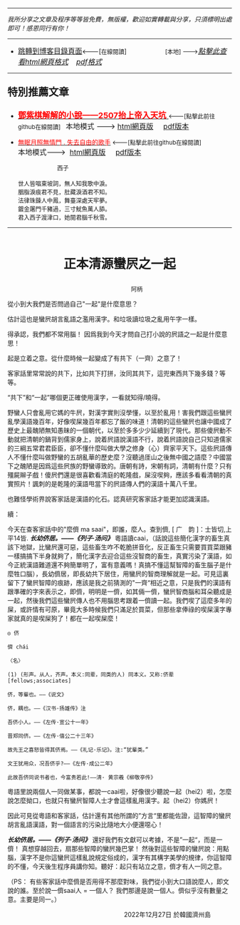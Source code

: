 ***
*我所分享之文章及程序等等皆免費，無版權，歡迎如實轉載與分享，只須標明出處即可！感恩同行有你！* 
****
- [<font size=3>跳轉到博客目錄頁面</font>](../../tableOfContent.md)<---[<font size=2>在線閱讀</font>]&nbsp;&nbsp; &nbsp; &nbsp; &nbsp; &nbsp; &nbsp; &nbsp; &nbsp; &nbsp;&nbsp; &nbsp;  <font size=2> [本地] ---></font><font size=3>[*_點擊此查看html網頁格式_*](../../tableOfContent.html)&nbsp; &nbsp; [*_pdf格式_*](../../tableOfContent.md.pdf)</font>
****

### <p style="font-size: 23px; font-weight:900;">特別推薦文章</p>

- [<font size=4 color=red>**鄧紫棋解解的小說——2507抬上帝入天坑** </font>](https://github.com/brianwchh/worldofheart_v2/blob/main/md_and_html/鄧紫棋解解的小說——2507抬上帝入天坑.md)<font size=2><---[點擊此前往github在線閱讀]</font>&nbsp;&nbsp;  <font size=3>本地模式 --->&nbsp;[html網頁版](../../md_and_html/鄧紫棋解解的小說——2507抬上帝入天坑.html) &nbsp;&nbsp;&nbsp; [pdf版本](../../md_and_html/鄧紫棋解解的小說——2507抬上帝入天坑.md.pdf) </font>  

- [<font color=red>無眠月照無情門 . 失去自由的歌手</font>](https://github.com/brianwchh/worldofheart_v2/blob/main/md_and_html/%E7%84%A1%E7%9C%A0%E6%9C%88%E7%85%A7%E7%84%A1%E6%83%85%E9%96%80.md)<font size=2> <---[點擊此前往github在線閱讀]</font> &nbsp;&nbsp;&nbsp;&nbsp;&nbsp;&nbsp;&nbsp;&nbsp;&nbsp;&nbsp;&nbsp;&nbsp;&nbsp;&nbsp;&nbsp; <font size=3>本地模式---> &nbsp;[html網頁版](../../md_and_html/無眠月照無情門.html) &nbsp;&nbsp;&nbsp; [pdf版本](../../md_and_html/無眠月照無情門.md.pdf) </font>

    <p><font size=2>&nbsp; &nbsp; &nbsp; &nbsp; &nbsp; &nbsp; &nbsp; &nbsp; &nbsp; &nbsp; &nbsp; &nbsp; 西子</br></br>世人皆唱東坡詞，無人知我歌中淚。</br>胭脂淚痕君不見，肚藏淚酒君不知。</br>法律珠鍊人中鳳，舞臺深處天牢夢。</br>鍍金屠門千豬過，三寸魷魚萬人舔。</br>君入西子渡津口，她閱君腦千秋雪。</font></p>
    

****



</br>


<p align="center" style="font-size: 28px;font-weight: 800">正本清源蠻屄之一起</p>

<p align="center" style="font-size: small;">&nbsp;&nbsp;&nbsp;&nbsp;&nbsp;&nbsp;&nbsp;&nbsp;&nbsp;&nbsp;&nbsp;&nbsp;&nbsp;&nbsp;&nbsp;&nbsp;&nbsp;&nbsp;&nbsp;&nbsp; 阿柄</p>


從小到大我們是否問過自己"一起"是什麼意思？    

估計這也是蠻屄胡言亂語之濫用漢字。和垃圾讀垃圾之亂用午字一樣。  

得承認，我們都不常用腦！ 因爲我到今天才問自己打小說的屄語之一起是什麼意思！   

起是立着之意。從什麼時候一起變成了有共下（一齊）之意了！   

客家話里常常說的共下，比如共下打拼，汝同其共下，這兜東西共下幾多錢？等等。

“共下”和“一起”哪個更正確使用漢字，一看就知得/曉得。

野蠻人只會亂用它媽的牛屄，對漢字實則沒學懂，以至於亂用！害我們跟這些蠻屄亂學漢語幾百年，好像喫屎幾百年都忘了飯的味道！清朝的這些蠻屄也讓中國成了歷史上最醜陋無知愚昧的一個朝代，以至於多多少少延續到了現代。那些傻屄動不動就把清朝的鍋背到儒家身上，說着屄語說漢語不行，說着屄語說自己只知道儒家的三綱五常君君臣臣，卻不懂什麼叫做大學之修身（心）齊家平天下。這些屄語傳人不懂什麼叫做野蠻的五胡亂華的歷史麼？沒聽過厓山之後無中國之語麼？中國當下之醜陋是因爲這些屄族的野蠻導致的。唐朝有詩，宋朝有詞，清朝有什麼？只有殭屍辮子戲！傻屄們還是很喜歡看清庭的乾隆戲，屎沒喫夠，應該多看看清朝的真實照片！諷刺的是乾隆的漢語甩當下的屄語傳人們的漢語十萬八千里。

也難怪學術界說客家話是漢語的化石。認真研究客家話才能更加認識漢語。

續：  

今天在查客家話中的"麼儕 ma saai"，即誰，麼人。查到儕, [ 广　韵 ]：士皆切,上平14皆. ***_长幼侪居。——《列子·汤问》_*** 粵語讀caai，（話說這些簡化漢字的畜生真該下地獄，比蠻屄還可惡，這些畜生咋不乾脆拼音化，反正畜生只需要買買菜跟豬一樣搞搞下半身就夠了，簡化漢字去迎合這些沒智商的畜生，真實污染了漢語，如今正統漢語難道還不夠簡單明了，富有意義嗎！真搞不懂這幫智障的畜生腦子是什麼牲口腦），長幼儕居，即長幼共下居住，用蠻屄的智商理解就是一起。可見這裏留下了蠻屄智障的痕跡，應該是我之前猜測的"一齊“相近之意，只是我們的漢語有跟準確的字來表示之，即儕，明明是一儕，如其倆一儕，蠻屄智商腦和耳朵聽成是一起，然後我們這些蠻屄傳人也不用腦思考跟着一儕讀一起。我們喫了這麼多年的屎，或許情有可原，畢竟大多時候我們只滿足於買菜，但那些拿俸祿的喫屎漢字專家就真的是喫屎狗了！都在一起喫屎麼！  

    ◎ 侪

    儕 chái 

    〈名〉

    (1) (形声。从人，齐声。本义:同辈，同类的人) 同本义。又称:侪辈 [fellows;associates]

    侪，等輩也。——《说文》

    侪，耦也。——《汉书·扬雄传》注

    吾侪小人。——《左传·宣公十一年》

    晋郑同侪。——《左传·僖公二十三年》

    故先王之喜怒皆得其侪焉。——《礼记·乐记》。注:“犹輩类。”

    文王犹用众，况吾侪乎?——《左传·成公二年》

    此故吾侪同说书者也，今富贵若此!——清· 黄宗羲《柳敬亭传》

粵語里說兩個人一同做某事，都說一caai啦，好像很少聽說一起（hei2）啦，怎麼說怎麼拗口，也就只有蠻屄智障人士才會這樣亂用漢字。起（hei2）你媽屄！  

因此可見從粵語和客家話，估計還有其他所謂的”方言“里都能佐證，這智障的蠻屄胡言亂語漢語，對一個語言的污染比隨地大小便還噁心！

***_长幼侪居。——《列子·汤问》_*** 還好我們有文獻可以考據，不是”一起“，而是一儕！ 真想穿越回去，扇那些智障的蠻屄幾巴掌！ 然後對這些智障的蠻屄說：用點腦，漢字不是你這蠻屄這樣亂說規定俗成的，漢字有其構字美學的規律，你這智障的不懂，今天後生程序員講你知。聽好：起只有站立之意，儕才有人一同之意。

（PS： 有些客家話中麼儕是否用得不那麼對味，我們從小到大口語說麼人，即文說的誰。至於說一儕saai人 = 一個人？ 我們那邊是說一個人。儕似乎沒有數量之意。主要是同一。）

<p align="right"> 2022年12月27日 於韓國濟州島 &nbsp;&nbsp;&nbsp;&nbsp;&nbsp;&nbsp;&nbsp;&nbsp;&nbsp;&nbsp;&nbsp; </p>  

